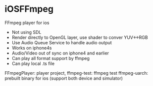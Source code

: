 iOSFFmpeg
=========

FFmpeg player for ios

- Not using SDL
- Render directly to OpenGL layer, use shader to conver YUV<->RGB
- Use Audio Queue Service to handle audio output
- Works on iphone4s
- Audio/Video out of sync on iphone4 and earlier
- Can play all format support by ffmpeg
- Can play local .ts file


FFmpegPlayer: player project, 
ffmpeg-test: ffmpeg test 
ffmpeg-uarch: prebuilt binary for ios (support both device and simulator)
